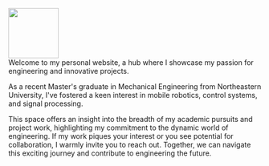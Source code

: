 <p float="left">
  <img src="/path/to/image.jpg" width="100" /> 
  <br>
  Welcome to my personal website, a hub where I showcase my passion for engineering and innovative projects. 

As a recent Master's graduate in Mechanical Engineering from Northeastern University, I've fostered a keen interest in mobile robotics, control systems, and signal processing. 

This space offers an insight into the breadth of my academic pursuits and project work, highlighting my commitment to the dynamic world of engineering. If my work piques your interest or you see potential for collaboration, I warmly invite you to reach out. Together, we can navigate this exciting journey and contribute to engineering the future.
</p>
